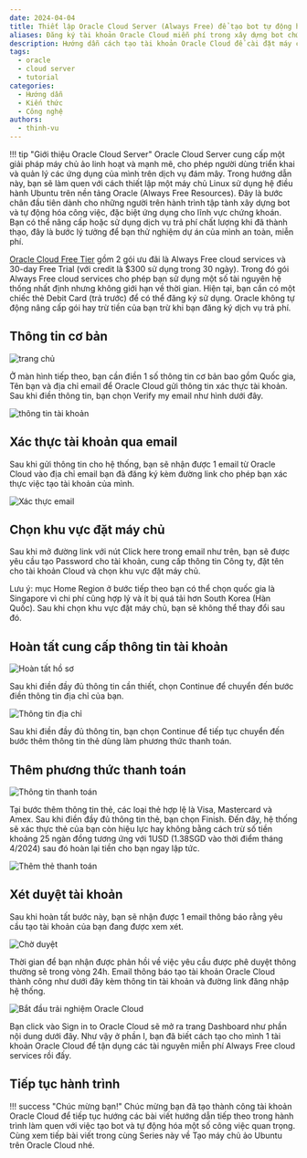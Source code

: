```yaml
---
date: 2024-04-04
title: Thiết lập Oracle Cloud Server (Always Free) để tạo bot tự động hóa công việc
aliases: Đăng ký tài khoản Oracle Cloud miễn phí trong xây dựng bot chứng khoán cơ bản.
description: Hướng dẫn cách tạo tài khoản Oracle Cloud để cài đặt máy chủ ảo trong việc lên lịch thực thi chương trình và bot (đặc biệt là chứng khoán).
tags:
  - oracle
  - cloud server
  - tutorial
categories:
  - Hướng dẫn
  - Kiến thức
  - Công nghệ
authors:
  - thinh-vu
---
```


!!! tip "Giới thiệu Oracle Cloud Server"
    Oracle Cloud Server cung cấp một giải pháp máy chủ ảo linh hoạt và mạnh mẽ, cho phép người dùng triển khai và quản lý các ứng dụng của mình trên dịch vụ đám mây. Trong hướng dẫn này, bạn sẽ làm quen với cách thiết lập một máy chủ Linux sử dụng hệ điều hành Ubuntu trên nền tảng Oracle (Always Free Resources). Đây là bước chân đầu tiên dành cho những người trên hành trình tập tành xây dựng bot và tự động hóa công việc, đặc biệt ứng dụng cho lĩnh vực chứng khoán. Bạn có thể nâng cấp hoặc sử dụng dịch vụ trả phí chất lượng khi đã thành thạo, đây là bước lý tưởng để bạn thử nghiệm dự án của mình an toàn, miễn phí.
    
[Oracle Cloud Free Tier](https://www.oracle.com/cloud/free/) gồm 2 gói ưu đãi là Always Free cloud services và 30-day Free Trial (với credit là $300 sử dụng trong 30 ngày). Trong đó gói Always Free cloud services cho phép bạn sử dụng một số tài nguyên hệ thống nhất định nhưng không giới hạn về thời gian. Hiện tại, bạn cần có một chiếc thẻ Debit Card (trả trước) để có thể đăng ký sử dụng. Oracle không tự động nâng cấp gói hay trừ tiền của bạn trừ khi bạn đăng ký dịch vụ trả phí.

## Thông tin cơ bản

![trang chủ](../../assets/images/oracle_cloud_homepage.png)

Ở màn hình tiếp theo, bạn cần điền 1 số thông tin cơ bản bao gồm Quốc gia, Tên bạn và địa chỉ email để Oracle Cloud gửi thông tin xác thực tài khoản. Sau khi điền thông tin, bạn chọn Verify my email như hình dưới đây.

![thông tin tài khoản](../../assets/images/oracle_account_information.png)

## Xác thực tài khoản qua email

Sau khi gửi thông tin cho hệ thống, bạn sẽ nhận được 1 email từ Oracle Cloud vào địa chỉ email bạn đã đăng ký kèm đường link cho phép bạn xác thực việc tạo tài khoản của mình.

![Xác thực email](../../assets/images/oracle_email_verification.png)

## Chọn khu vực đặt máy chủ

Sau khi mở đường link với nút Click here trong email như trên, bạn sẽ được yêu cầu tạo Password cho tài khoản, cung cấp thông tin Công ty, đặt tên cho tài khoản Cloud và chọn khu vực đặt máy chủ.

Lưu ý: mục Home Region ở bước tiếp theo bạn có thể chọn quốc gia là Singapore vì chi phí cũng hợp lý và ít bị quá tải hơn South Korea (Hàn Quốc). Sau khi chọn khu vực đặt máy chủ, bạn sẽ không thể thay đổi sau đó.

## Hoàn tất cung cấp thông tin tài khoản

![Hoàn tất hồ sơ](../../assets/images/oracle_cloud_complete_your_profile.png)


Sau khi điền đầy đủ thông tin cần thiết, chọn Continue để chuyển đến bước điền thông tin địa chỉ của bạn.

![Thông tin địa chỉ](../../assets/images/oracle_cloud_profile_address.png)

Sau khi điền đầy đủ thông tin, bạn chọn Continue để tiếp tục chuyển đến bước thêm thông tin thẻ dùng làm phương thức thanh toán.

## Thêm phương thức thanh toán

![Thông tin thanh toán](../../assets/images/oracle_add_payment_method.png)

Tại bước thêm thông tin thẻ, các loại thẻ hợp lệ là Visa, Mastercard và Amex. Sau khi điền đầy đủ thông tin thẻ, bạn chọn Finish. Đến đây, hệ thống sẽ xác thực thẻ của bạn còn hiệu lực hay không bằng cách trừ số tiền khoảng 25 ngàn đồng tương ứng với 1USD (1.38SGD vào thời điểm tháng 4/2024) sau đó hoàn lại tiền cho bạn ngay lập tức.

![Thêm thẻ thanh toán](../../assets/images/oracle_add_card_info.png)

## Xét duyệt tài khoản

Sau khi hoàn tất bước này, bạn sẽ nhận được 1 email thông báo rằng yêu cầu tạo tài khoản của bạn đang được xem xét.

![Chờ duyệt](../../assets/images/oracle_cloud_creation_being_review.png)

Thời gian để bạn nhận được phản hồi về việc yêu cầu được phê duyệt thông thường sẽ trong vòng 24h. Email thông báo tạo tài khoản Oracle Cloud thành công như dưới đây kèm thông tin tài khoản và đường link đăng nhập hệ thống.

![Bắt đầu trải nghiệm Oracle Cloud](../../assets/images/oracle_cloud_get_started.png)

Bạn click vào Sign in to Oracle Cloud sẽ mở ra trang Dashboard như phần nội dung dưới đây. Như vậy ở phần I, bạn đã biết cách tạo cho mình 1 tài khoản Oracle Cloud để tận dụng các tài nguyên miễn phí Always Free cloud services rồi đấy.

## Tiếp tục hành trình

!!! success "Chúc mừng bạn!"
    Chúc mừng bạn đã tạo thành công tài khoản Oracle Cloud để tiếp tục hướng các bài viết hướng dẫn tiếp theo trong hành trình làm quen với việc tạo bot và tự động hóa một số công việc quan trọng. Cùng xem tiếp bài viết trong cùng Series này về Tạo máy chủ ảo Ubuntu trên Oracle Cloud nhé.
